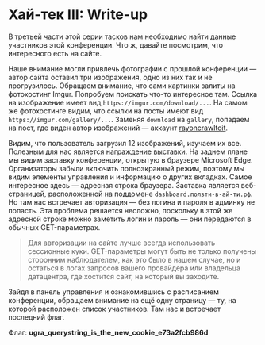 # Хай-тек III: Write-up

В третьей части этой серии тасков нам необходимо найти данные участников этой конференции. Что ж, давайте посмотрим, что интересного есть на сайте.

Наше внимание могли привлечь фотографии с прошлой конференции — автор сайта оставил три изображения, одно из них так и не прогрузилось. Обращаем внимание, что сами картинки залиты на фотохостинг Imgur. Попробуем поискать что-то интересное там. Ссылка на изображение имеет вид `https://imgur.com/download/...`. На самом же фотохостинге видим, что ссылки на посты имеют вид `https://imgur.com/gallery/...`. Заменяя `download` на `gallery`, попадаем на пост, где виден автор изображений — аккаунт [rayoncrawltoit](https://imgur.com/user/rayoncrawltoit). 

Видим, что пользователь загрузил 12 изображений, изучаем их все. Полезным для нас является [награждение выставки](https://imgur.com/gallery/eMd0iOR). На заднем плане мы видим заставку конференции, открытую в браузере Microsoft Edge. Организаторы забыли включить полноэкранный режим, поэтому мы видим элементы управления и информацию о других вкладках. Самое интересное здесь — адресная строка браузера. Заставка является веб-страницей, расположенной на поддомене `dashboard.ползти-в-ай-ти.рф`. Но там нас встречает авторизация — без логина и пароля в админку не попасть. Эта проблема решается несложно, поскольку в этой же адресной строке можно заметить логин и пароль — они передаются в обычных GET-параметрах.

> Для авторизации на сайте лучше всегда использовать сессионные куки. GET-параметры могут быть не только получены сторонним наблюдателем, как это было в нашем случае, но и остаться в логах запросов вашего провайдера или владельца датацентра, где хостится сайт, на который вы заходите.

Зайдя в панель управления и ознакомившись с расписанием конференции, обращаем внимание на ещё одну страницу — ту, на которой расположен список участников. Там нас и встречает последний флаг.

Флаг: **ugra_querystring_is_the_new_cookie_e73a2fcb986d**
